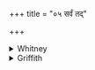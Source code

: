 +++
title = "०५ सर्वं तद्"

+++

<details><summary>Whitney</summary>

### Translation
5. All this king Varuna beholds (*vi-cakṣ*)—what is between the two  
firmaments (*ródasī*), what beyond; numbered of him are the winkings of  
people; as a gambler the dice, \[so\] does he fix (? *ni-mi*) these  
things.

### Notes
Ppp. reads for **d** *akṣān na śvaghnī bhuvanā mamīte*, which gives a  
rather more manageable sense; our text is probably corrupt (*ví  
cinoti?*); the comm. explains *ni minoti* by *ni kṣipati;* and to the  
obscure *tāni* (not relating to anything specified in the verse) he  
supplies *pāpināṁ śikṣākarmāṇi*. He has again (as in 4 **a**) *purastāt*  
in **b**; and in **c** he understands *saṁkhyātā* (not *-tāḥ*), as  
"enumerator," and *nimiṣas* as gen. with *asya*. He also reads in **d**  
*svaghnī*, and quotes and expands Yāska's derivation of the word from  
*sva + han*. The verse is *bhurij* if we insist on reading *iva* instead  
of *’va* in **d**. ⌊Read *’va*, or *akṣā́ñ śvaghnī́va*, or with Ppp.?⌋
</details>

<details><summary>Griffith</summary>

All this the royal Varuna beholdeth, all between heaven and earth and all beyond them. The twinklings of men's eyelids hath he counted. As one who plays throws dice he settles all things.
</details>
